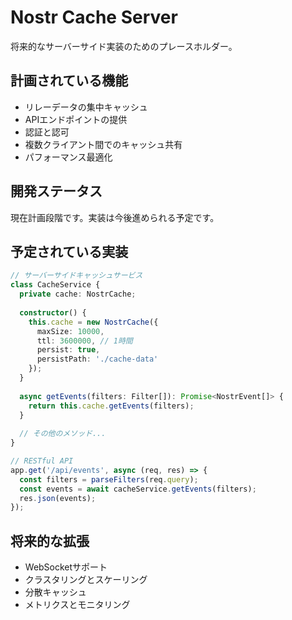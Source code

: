 # Nostr Cache Server

将来的なサーバーサイド実装のためのプレースホルダー。

## 計画されている機能

- リレーデータの集中キャッシュ
- APIエンドポイントの提供
- 認証と認可
- 複数クライアント間でのキャッシュ共有
- パフォーマンス最適化

## 開発ステータス

現在計画段階です。実装は今後進められる予定です。

## 予定されている実装

```typescript
// サーバーサイドキャッシュサービス
class CacheService {
  private cache: NostrCache;
  
  constructor() {
    this.cache = new NostrCache({
      maxSize: 10000,
      ttl: 3600000, // 1時間
      persist: true,
      persistPath: './cache-data'
    });
  }
  
  async getEvents(filters: Filter[]): Promise<NostrEvent[]> {
    return this.cache.getEvents(filters);
  }
  
  // その他のメソッド...
}

// RESTful API
app.get('/api/events', async (req, res) => {
  const filters = parseFilters(req.query);
  const events = await cacheService.getEvents(filters);
  res.json(events);
});
```

## 将来的な拡張

- WebSocketサポート
- クラスタリングとスケーリング
- 分散キャッシュ
- メトリクスとモニタリング
